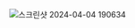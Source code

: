 ![스크린샷 2024-04-04 190634](https://github.com/che2ese/Dongguk_StudyGroup/assets/141838530/cb3b0d4a-da5e-4f49-9c00-ba7e437e0418)
